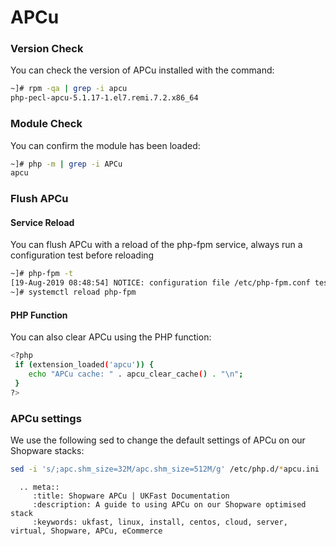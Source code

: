 # APCu

### Version Check
You can check the version of APCu installed with the command:

```bash
~]# rpm -qa | grep -i apcu
php-pecl-apcu-5.1.17-1.el7.remi.7.2.x86_64
```

### Module Check
You can confirm the module has been loaded:

```bash
~]# php -m | grep -i APCu
apcu
```

### Flush APCu
#### Service Reload
You can flush APCu with a reload of the php-fpm service, always run a configuration test before reloading

```bash
~]# php-fpm -t
[19-Aug-2019 08:48:54] NOTICE: configuration file /etc/php-fpm.conf test is successful
~]# systemctl reload php-fpm
```

#### PHP Function
You can also clear APCu using the PHP function:

```bash
<?php
 if (extension_loaded('apcu')) {
    echo "APCu cache: " . apcu_clear_cache() . "\n";
 }
?>
```

### APCu settings
We use the following sed to change the default settings of APCu on our Shopware stacks:

```bash
sed -i 's/;apc.shm_size=32M/apc.shm_size=512M/g' /etc/php.d/*apcu.ini
```

```eval_rst
  .. meta::
     :title: Shopware APCu | UKFast Documentation
     :description: A guide to using APCu on our Shopware optimised stack
     :keywords: ukfast, linux, install, centos, cloud, server, virtual, Shopware, APCu, eCommerce


